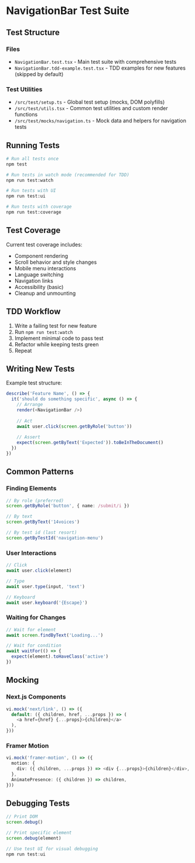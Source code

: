 # NavigationBar Test Suite

## Test Structure

### Files
- `NavigationBar.test.tsx` - Main test suite with comprehensive tests
- `NavigationBar.tdd-example.test.tsx` - TDD examples for new features (skipped by default)

### Test Utilities
- `/src/test/setup.ts` - Global test setup (mocks, DOM polyfills)
- `/src/test/utils.tsx` - Common test utilities and custom render functions
- `/src/test/mocks/navigation.ts` - Mock data and helpers for navigation tests

## Running Tests

```bash
# Run all tests once
npm test

# Run tests in watch mode (recommended for TDD)
npm run test:watch

# Run tests with UI
npm run test:ui

# Run tests with coverage
npm run test:coverage
```

## Test Coverage

Current test coverage includes:
- Component rendering
- Scroll behavior and style changes
- Mobile menu interactions
- Language switching
- Navigation links
- Accessibility (basic)
- Cleanup and unmounting

## TDD Workflow

1. Write a failing test for new feature
2. Run `npm run test:watch`
3. Implement minimal code to pass test
4. Refactor while keeping tests green
5. Repeat

## Writing New Tests

Example test structure:
```typescript
describe('Feature Name', () => {
  it('should do something specific', async () => {
    // Arrange
    render(<NavigationBar />)
    
    // Act
    await user.click(screen.getByRole('button'))
    
    // Assert
    expect(screen.getByText('Expected')).toBeInTheDocument()
  })
})
```

## Common Patterns

### Finding Elements
```typescript
// By role (preferred)
screen.getByRole('button', { name: /submit/i })

// By text
screen.getByText('14voices')

// By test id (last resort)
screen.getByTestId('navigation-menu')
```

### User Interactions
```typescript
// Click
await user.click(element)

// Type
await user.type(input, 'text')

// Keyboard
await user.keyboard('{Escape}')
```

### Waiting for Changes
```typescript
// Wait for element
await screen.findByText('Loading...')

// Wait for condition
await waitFor(() => {
  expect(element).toHaveClass('active')
})
```

## Mocking

### Next.js Components
```typescript
vi.mock('next/link', () => ({
  default: ({ children, href, ...props }) => (
    <a href={href} {...props}>{children}</a>
  ),
}))
```

### Framer Motion
```typescript
vi.mock('framer-motion', () => ({
  motion: {
    div: ({ children, ...props }) => <div {...props}>{children}</div>,
  },
  AnimatePresence: ({ children }) => children,
}))
```

## Debugging Tests

```typescript
// Print DOM
screen.debug()

// Print specific element
screen.debug(element)

// Use test UI for visual debugging
npm run test:ui
```